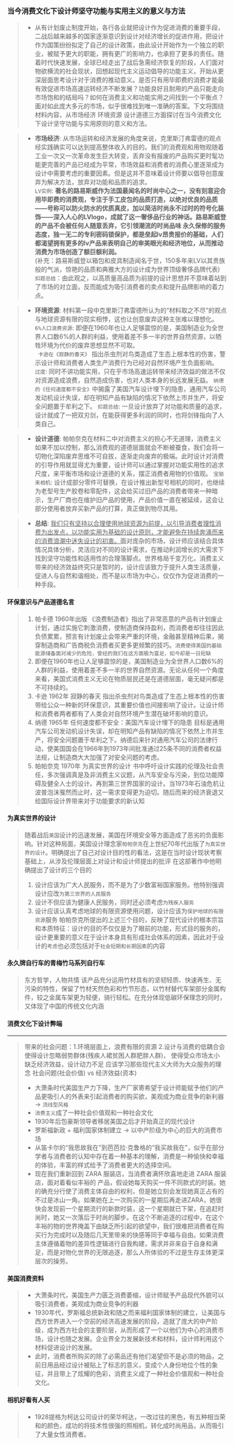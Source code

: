 ### 当今消费文化下设计师坚守功能与实用主义的意义与方法

> - 从有计划废止制度开始，各行各业就把设计作为促进消费的重要手段，二战后越来越多的国家逐渐意识到设计对经济增长的促进作用，把设计作为国策纷纷拟定了自己的设计政策，由此设计开始作为一个独立的职业，被赋予更大的职能，拥有更广的影响力，也承担了更多的责任。随着时代快速发展，全球已经走出了战后急需经济恢复的阶段，人们面对物欲横流的社会现状，回想起现代主义运动倡导的功能主义，开始从更深层面思考设计对于消费的推动意义。是否只有用毕即费的消费才能最有效促进市场高速运转经济不断发展？功能良好且耐用的产品只能走向市场饱和的结局吗？如何在消费主义和功能实用之间找到一个平衡点？面对如此庞大多元的市场，似乎很难找到唯一准确的答案。下文将围绕材料内容，从市场经济 环境资源 设计道德三方面探讨在当今消费文化下设计坚守功能与实用原则的意义和方法。  

> - **市场经济**: 从市场运转和经济发展的角度来说，克里斯汀弗雷德的观点经实践确实可以达到提高整体收入的目的。我们的消费观和用物观随着工业一次又一次革命发生巨大转变，丢弃没有报废的产品购买更时髦功能更完善的产品已经成为平常，市场效益和消费者的消费心里逐渐成为设计中需要考虑的重要因素。但是这并不意味着设计师要以倡导创意废弃为解决方法，放弃对功能和品质的追求。  
> `LV实例`: <b>著名的路易斯威作为法国最闻名的时尚中心之一，没有刻意迎合用毕即费的消费观，专注于手工皮包的品质打造，以绝对优良的品质——号称可以防火防水的优质真皮，加以简洁时尚永不过时的符号化装饰——深入人心的LVlogo，成就了这一奢侈品行业的神话。路易斯威登的产品不会被任何人随意丢弃，它引领潮流的时尚品味 永久保修的服务态度，独一无二的专利密码锁保护，都是垒起lv昂贵报价的基础，人们都渴望拥有更多的lv产品来表明自己的审美眼光和经济地位，从而推动消费为市场创造了额巨额利润。</b>   
> (补充：路易斯威登以箱包和皮具制造闻名于世，150多年来LV以其贵族般的气派，惊艳的品质和典雅大方的设计成为世界顶级奢侈品牌代表)  
> `扣题总结`：由此观之，以高质量高品质为前提的设计思想并不意味着站到了市场的对立面，反而能成为吸引消费者的卖点和提升品牌影响的着力点。  

> - **环境资源**: 材料第一段中克里斯汀弗雷德所认为的“材料取之不尽”的观点与地球资源有限的现实相悖，这也让创意废弃这种主张难以理想化。  
> `6%人口浪费资源`: 即便在1960年也让人足够震惊的是，美国制造业为全世界人口数6%的人群的利益，使用着差不多一半的世界自然资源，以牺牲环境为代价的废弃思想显然不可取。  
> ` 卡逊在《寂静的春天》` 指出杀虫剂对鸟类造成了生态上根本性的伤害，警示设计师和消费者人类生产消费行为已经对自然环境产生负面影响。  
> `过度`: 同时不讲功能实用，只在乎市场高速运转带来经济效益的做法不仅对资源造成浪费，自然造成伤害，也对人类本身的长远发展无益。
> `纳德的《任何速度都不安全》`中揭露了美国汽车设计埋下的隐患，通用汽车公司发动机设计失误，却在明知产品有缺陷的情况下依然上市并生产，将安全问题置于牟利之下。
> `扣题总结`: 一旦设计放弃了对功能和质量的追求，设计就成了一把双刃剑，在能获得更多利润的同时，也将剑锋指向了人类自己。  

> - **设计道德**: 帕帕奈克在材料二中对消费主义的担心不无道理，消费主义如果不加以控制，那么消费观的道德层面就会不断被蚕食，我们会将一切物化深陷废弃思维不可自拔，逐渐走向废弃的极端。此时设计对消费的引导作用就显得尤为重要，设计师可以通过掌握对功能实用性的追求尺度，来平衡市场和设计道德的关系，摆正消费者用物的价值观。
> `宝丽来相机`: 设计成部分零件可替换，在设计推出新型号相机的同时，也继续为老型号生产胶卷和零配件，这会给买过旧产品的消费者带来一种暗示，生产厂商也在维护旧产品的使用，产品价值一直在被延续，这会让部分使用者放弃买新产品的打算，真正做到物尽其用。  

> - **总结**: <u>我们只有坚持以合理使用地球资源为前提，以引导消费者理性消费为出发点，以功能实用为基础的设计原则，才能避免在持续奔涌而来的消费浪潮中迷失设计的初衷。</u>面对庞杂的市场，设计师应该结合具体情况具体分析，灵活应对不同的设计需求，在推动利润增长的大需求下找到坚守功能性和适用性的合理落脚点。世界格局千变万化，消费主义带来的经济效益终究只是暂时的，设计应该致力于提升人类生活质量，促进人与自然和谐相处，而不是以市场为中心，仅仅作为促进消费的一种手段。

#### 环保意识与产品道德名言
> 1. 帕卡德 1960年出版 《浪费制造者》指出了非常恶意的产品有计划废止计划，通过实施它刺激消费，使制造商保持盈利，而消费者却往往因此负债累累，预言有计划废止会带来严重的环境，金融甚至精神后果，揭穿制造商和广告商税负消费者买更多更频繁的技巧。`消费使得美国的基础能源储备面对减少的危险，曾经的我们在这方面极为富足，如今却是一日短缺`
> 2. 即便在1960年也让人足够震惊的是，美国制造业为全世界人口数6%的人群的利益，使用着差不多一半的世界自然资源。无论从任何一个角度来看，美国式消费主义无论在物质层民还是在道德层面，毫无疑问都是不可持续的。
> 3. 卡逊 1962年 寂静的春天 指出杀虫剂对鸟类造成了生态上根本性的伤害 带给公众一种新的环保意识，其重要价值也间接影响了设计。让设计师和消费者两者都有了人类会对自然环境产生潜在破坏影响的意识。
> 4. 纳德 1965年 任何速度都不安全：美国汽车设计埋下的隐患 目标是通用汽车公司发动机设计失误，却在明知产品有缺陷的情况下依然上市并生产，将安全问题置于牟利之下。纳德后来针对通用汽车公司的法律行动，使美国国会在1966年到1973年间批准通过25条不同的消费者权益法规，让制造商大大加强了对安全问题的考虑。
> 5. 帕帕奈克 1970年 为真实世界的设计 书中呼吁设计实践的伦理及社会责任，多次强调真是及非消费主义议题，从汽车安全与污染，到位功能障碍及健全人士的设计。再到第三世界国家的设计。当1973年石油危机让波普泡沫戛然而止时，这一需求变得更为迫切。随后而来的经济衰退又给国际设计界带来对于功能要求的新认知

#### 为真实世界的设计
> 随着战后`美国`设计的迅速发展，美国在环境安全等方面造成了恶劣的负面影响。针对这种局面，美国设计理念家`帕帕奈克`在上世纪70年代出版了`为真实世界的设计`。明确提出了自己对设计目的性的看法，这是在当时设计现状考察基础上，从涉及伦理层面上对设计和设计师提出的批评
> 在这部著作中他明确提出了设计的三个目的
> 1. 设计应该为广大人民服务，而不是为了少数富裕国家服务。他特别强调设计应改`为第三世界的人民服务`
> 2. 设计不但应该为健康人民服务，同时还必须考虑`为残疾人服务`
> 3. 设计应该认真考虑地球的有限资源使用问题，设计应该为`保护地球的有限资源`服务
> 帕帕奈克所提出的上述三个目的，反映了现代设计的根本宗旨和本质特征：设计的目的不仅仅是为了眼前的功能，形式目的服务的，设计更重要的意义在于设计本身具有形成社会体系的因素，因此对于设计的`考虑`也必须包括对于`社会短期和长期因素`的内容

#### 永久牌自行车的青梅竹马系列自行车
> 东方哲学，人物共情  该产品充分运用竹材具有的坚韧轻质、快速再生、无污染的特性，保留了竹材天然色彩和竹节形态，以竹材替代车架部分金属构件，较之金属车架更为轻便，骑行轻松。在充分体现低碳环保理念的同时，又体现了中国的传统文化内涵

#### 消费文化下设计弊端
------------
> 带来的社会问题：1.环境层面上，浪费有限的资源 2.设计与消费的低耦合会使得设计忽略弱势群体(残疾人裙贫困人群肥胖人群)，
> 使得受众市场太小 缺乏经济效益，设计动力不足 应该学习那些现代主义大师为大众服务的理念
> 社会问题(社会价值) vs 经济效益(资本)
> - 大萧条时代美国生产力下降，生产厂家寄希望于设计师能赋予他们的产品更吸引人的外表来引起消费者的购买欲，美观成为商业竞争的新利器 -> `流线型风格`
> - `消费主义`成了一种社会价值观和一种社会文化
> - 1930年后包豪斯领导者移居美国之后才开始真正的现代设计
> - 罗斯福新政 + 福利国家体制建立 -> 以中产阶级为中心的巨大的消费市场
> - 从笛卡尔的“我思故我在”到芭芭拉·克鲁格的“我买故我在”，似乎在部分学者与消费者的认知中存在着一种基本的理解，消费是一种愉快和幸福的体验，丰富的样式给予了消费者更大的选择空间。
> - 现在我们重新回到 ZARA 服装店，当消费者满怀欣喜地走进 ZARA 服装店，面对着看似丰裕的 产品，假设她每天购买一件不同款式的时装。她的确充分行使了消费主体自由的权利，但是她立刻会发现她真正占有的不过是冰山一角。如果她在上一次购买的一星期后再走进ZARA，她很快会发现前一个星期流行的新款时装，这一个星期就已下架，在追赶时尚时，她又一次落后于时尚的脚步。在这个不断追逐的过程中，在这个丰裕的物的世界掩盖下由缺乏所引起的欲望中，我们很难把消费者在购买行为完成时以及随后几天里带来的快感等同于幸福与自由。如果消费主体遵循着物的差异性逻辑进行自我构建，需求并非来自于自身和满足，而是对物化世界的无限追逐，那么人所体验的不过是生存主体更深层次的操劳。


#### 美国消费资料
> - 大萧条时代，美国生产力匮乏消费萎缩，设计师赋予产品现代外貌可以吸引消费者，美观成为商业竞争的利器
> - 1930年代，罗斯福总统新政和随之而来福利国家体制的建立，让美国与西方世界进入一个空前的经济高速发展的阶段，造就了庞大的中产阶级，成为西方社会的主要阶层，从而形成了一个以他们为中心的消费市场，设计也随之发展。企业界全力发展新技术和材料，设计师利用这个材料促进设计的发展。
> - 此时，消费者所购买的除了必需品还有他们渴望但不是必须的物品，之前日用品经过设计被贴上了标志的意义，变成个人身份地位个性的象征，并且带上了炫耀的色彩，消费主义成了一种社会价值观和一种社会文化。

#### 相机好看有人买
> - 1928提格为柯达公司设计的荣华柯达，一改过往的黑色，有五种相当荣和的颜色，成功的将技术性很强的照相机，转化成时尚用品，从而吸引了大量女性消费者。